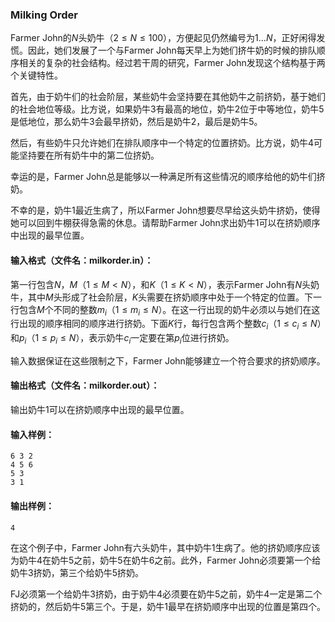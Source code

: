 ### Milking Order

Farmer John的$N$头奶牛（$2 \leq N \leq 100$），方便起见仍然编号为$1 \ldots N$，正好闲得发慌。因此，她们发展了一个与Farmer John每天早上为她们挤牛奶的时候的排队顺序相关的复杂的社会结构。经过若干周的研究，Farmer John发现这个结构基于两个关键特性。

首先，由于奶牛们的社会阶层，某些奶牛会坚持要在其他奶牛之前挤奶，基于她们的社会地位等级。比方说，如果奶牛3有最高的地位，奶牛2位于中等地位，奶牛5是低地位，那么奶牛3会最早挤奶，然后是奶牛2，最后是奶牛5。

然后，有些奶牛只允许她们在排队顺序中一个特定的位置挤奶。比方说，奶牛4可能坚持要在所有奶牛中的第二位挤奶。

幸运的是，Farmer John总是能够以一种满足所有这些情况的顺序给他的奶牛们挤奶。

不幸的是，奶牛1最近生病了，所以Farmer John想要尽早给这头奶牛挤奶，使得她可以回到牛棚获得急需的休息。请帮助Farmer John求出奶牛1可以在挤奶顺序中出现的最早位置。



#### 输入格式（文件名：milkorder.in）：

第一行包含$N$，$M$（$1 \leq M < N$），和$K$（$1 \leq K < N$），表示Farmer John有$N$头奶牛，其中$M$头形成了社会阶层，$K$头需要在挤奶顺序中处于一个特定的位置。下一行包含$M$个不同的整数$m_i$（$1 \leq m_i \leq N$）。在这一行出现的奶牛必须以与她们在这行出现的顺序相同的顺序进行挤奶。下面$K$行，每行包含两个整数$c_i$（$1 \leq c_i \leq N$）和$p_i$（$1 \leq p_i \leq N$），表示奶牛$c_i$一定要在第$p_i$位进行挤奶。

输入数据保证在这些限制之下，Farmer John能够建立一个符合要求的挤奶顺序。



#### 输出格式（文件名：milkorder.out）：

输出奶牛1可以在挤奶顺序中出现的最早位置。



#### 输入样例：

```
6 3 2
4 5 6
5 3
3 1
```

#### 输出样例：

```
4
```

在这个例子中，Farmer John有六头奶牛，其中奶牛1生病了。他的挤奶顺序应该为奶牛4在奶牛5之前，奶牛5在奶牛6之前。此外，Farmer John必须要第一个给奶牛3挤奶，第三个给奶牛5挤奶。

FJ必须第一个给奶牛3挤奶，由于奶牛4必须要在奶牛5之前，奶牛4一定是第二个挤奶的，然后奶牛5第三个。于是，奶牛1最早在挤奶顺序中出现的位置是第四个。